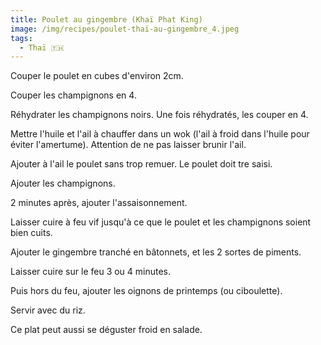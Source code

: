 ```yaml
---
title: Poulet au gingembre (Khaï Phat King)
image: /img/recipes/poulet-thaï-au-gingembre_4.jpeg
tags:
  - Thaï 🇹🇭
---
```

Couper le poulet en cubes d'environ 2cm.

Couper les champignons en 4.

Réhydrater les champignons noirs. Une fois réhydratés, les couper en 4.

Mettre l'huile et l'ail à chauffer dans un wok (l'ail à froid dans l'huile pour éviter l'amertume). Attention de ne pas laisser brunir l'ail.

Ajouter à l'ail le poulet sans trop remuer. Le poulet doit tre saisi.

Ajouter les champignons.

2 minutes après, ajouter l'assaisonnement.

Laisser cuire à feu vif jusqu'à ce que le poulet et les champignons soient bien cuits.

Ajouter le gingembre tranché en bâtonnets, et les 2 sortes de piments.

Laisser cuire sur le feu 3 ou 4 minutes.

Puis hors du feu, ajouter les oignons de printemps (ou ciboulette).

Servir avec du riz.

Ce plat peut aussi se déguster froid en salade.